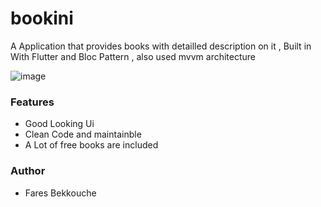 # bookini
 A Application that provides books with detailled description on it , Built in With Flutter and Bloc Pattern , also used mvvm architecture
 
 
 ![image](https://cdn.discordapp.com/attachments/655813037483360276/1098120924580036619/bookini2.png)


### Features 
-  Good Looking Ui 
-  Clean Code and maintainble
-  A Lot of free books are included 
### Author
- Fares Bekkouche 

